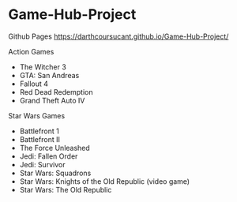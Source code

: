 # Game-Hub-Project

Github Pages
https://darthcoursucant.github.io/Game-Hub-Project/

Action Games
- The Witcher 3
- GTA: San Andreas
- Fallout 4
- Red Dead Redemption
- Grand Theft Auto IV

Star Wars Games
- Battlefront 1
- Battlefront II
- The Force Unleashed
- Jedi: Fallen Order
- Jedi: Survivor
- Star Wars: Squadrons
- Star Wars: Knights of the Old Republic (video game)
- Star Wars: The Old Republic
